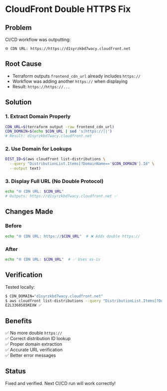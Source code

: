 # CloudFront Double HTTPS Fix

## Problem
CI/CD workflow was outputting:
```
🌐 CDN URL: https://https://d1syrzkbd7wacy.cloudfront.net
```

## Root Cause
- Terraform outputs `frontend_cdn_url` already includes `https://`
- Workflow was adding another `https://` when displaying
- Result: `https://https://...`

## Solution

### 1. Extract Domain Properly
```bash
CDN_URL=$(terraform output -raw frontend_cdn_url)
CDN_DOMAIN=$(echo $CDN_URL | sed 's|https://||')
# Result: d1syrzkbd7wacy.cloudfront.net
```

### 2. Use Domain for Lookups
```bash
DIST_ID=$(aws cloudfront list-distributions \
  --query "DistributionList.Items[?DomainName=='$CDN_DOMAIN'].Id" \
  --output text)
```

### 3. Display Full URL (No Double Protocol)
```bash
echo "🌐 CDN URL: $CDN_URL"
# Outputs: https://d1syrzkbd7wacy.cloudfront.net ✅
```

## Changes Made

### Before
```bash
echo "🌐 CDN URL: https://$CDN_URL"  # ❌ Adds double https://
```

### After
```bash
echo "🌐 CDN URL: $CDN_URL"  # ✅ Uses as-is
```

## Verification

Tested locally:
```bash
$ CDN_DOMAIN="d1syrzkbd7wacy.cloudfront.net"
$ aws cloudfront list-distributions --query "DistributionList.Items[?DomainName=='$CDN_DOMAIN'].Id" --output text
E2L3368S85KEXW ✅
```

## Benefits

✅ No more double `https://`  
✅ Correct distribution ID lookup  
✅ Proper domain extraction  
✅ Accurate URL verification  
✅ Better error messages  

## Status
Fixed and verified. Next CI/CD run will work correctly!

